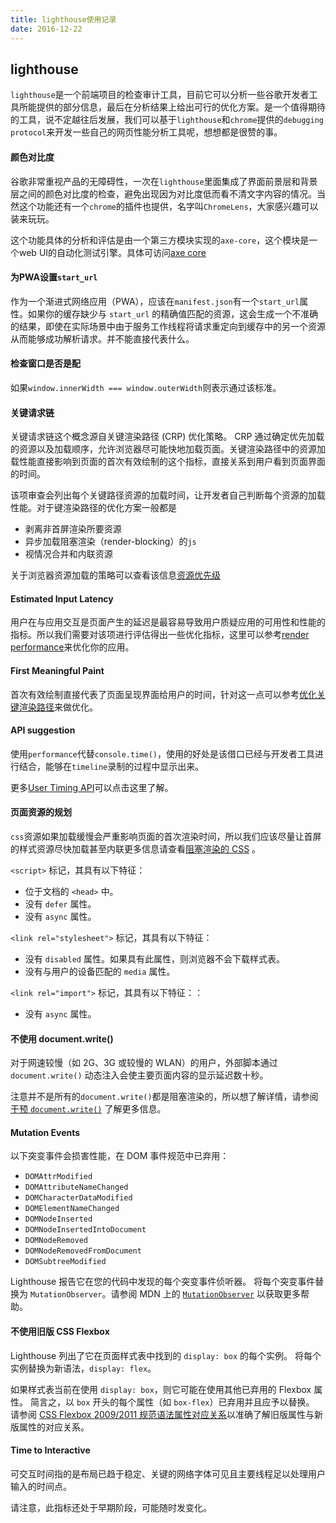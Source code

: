 ```yaml
---
title: lighthouse使用记录
date: 2016-12-22
---
```


## lighthouse

`lighthouse`是一个前端项目的检查审计工具，目前它可以分析一些谷歌开发者工具所能提供的部分信息，最后在分析结果上给出可行的优化方案。是一个值得期待的工具，说不定越往后发展，我们可以基于`lighthouse`和`chrome`提供的`debugging protocol`来开发一些自己的网页性能分析工具呢，想想都是很赞的事。

#### 颜色对比度

谷歌非常重视产品的无障碍性，一次在`lighthouse`里面集成了界面前景层和背景层之间的颜色对比度的检查，避免出现因为对比度低而看不清文字内容的情况。当然这个功能还有一个`chrome`的插件也提供，名字叫`ChromeLens`，大家感兴趣可以装来玩玩。

这个功能具体的分析和评估是由一个第三方模块实现的`axe-core`，这个模块是一个web UI的自动化测试引擎。具体可访问[axe core](https://github.com/dequelabs/axe-core)

#### 为PWA设置`start_url`

作为一个渐进式网络应用（PWA），应该在`manifest.json`有一个`start_url`属性。如果你的缓存缺少与 `start_url` 的精确值匹配的资源，这会生成一个不准确的结果，即使在实际场景中由于服务工作线程将请求重定向到缓存中的另一个资源从而能够成功解析请求。并不能直接代表什么。

#### 检查窗口是否是配

如果`window.innerWidth === window.outerWidth`则表示通过该标准。

#### 关键请求链

关键请求链这个概念源自关键渲染路径 (CRP) 优化策略。 CRP 通过确定优先加载的资源以及加载顺序，允许浏览器尽可能快地加载页面。关键渲染路径中的资源加载性能直接影响到页面的首次有效绘制的这个指标，直接关系到用户看到页面界面的时间。

该项审查会列出每个关键路径资源的加载时间，让开发者自己判断每个资源的加载性能。对于键渲染路径的优化方案一般都是

* 剥离非首屏渲染所要资源
* 异步加载阻塞渲染（render-blocking）的`js`
* 视情况合并和内联资源

关于浏览器资源加载的策略可以查看该信息[资源优先级](https://docs.google.com/document/d/1bCDuq9H1ih9iNjgzyAL0gpwNFiEP4TZS-YLRp_RuMlc/edit)

#### Estimated Input Latency

用户在与应用交互是页面产生的延迟是最容易导致用户质疑应用的可用性和性能的指标。所以我们需要对该项进行评估得出一些优化指标，这里可以参考[render performance](https://developers.google.com/web/fundamentals/performance/rendering/)来优化你的应用。

#### First Meaningful Paint

首次有效绘制直接代表了页面呈现界面给用户的时间，针对这一点可以参考[优化关键渲染路径](https://developers.google.com/web/fundamentals/performance/critical-rendering-path/)来做优化。

#### API suggestion

使用`performance`代替`console.time()`，使用的好处是该借口已经与开发者工具进行结合，能够在`timeline`录制的过程中显示出来。

更多[User Timing API](https://www.html5rocks.com/en/tutorials/webperformance/usertiming/)可以点击这里了解。

#### 页面资源的规划

`css`资源如果加载缓慢会严重影响页面的首次渲染时间，所以我们应该尽量让首屏的样式资源尽快加载甚至内联更多信息请查看[阻塞渲染的 CSS](https://developers.google.com/web/fundamentals/performance/critical-rendering-path/render-blocking-css) 。

`<script>` 标记，其具有以下特征：

- 位于文档的 `<head>` 中。
- 没有 `defer` 属性。
- 没有 `async` 属性。

`<link rel="stylesheet">` 标记，其具有以下特征：

- 没有 `disabled` 属性。如果具有此属性，则浏览器不会下载样式表。
- 没有与用户的设备匹配的 `media` 属性。

`<link rel="import">` 标记，其具有以下特征：：

- 没有 `async` 属性。

#### 不使用 document.write()

对于网速较慢（如 2G、3G 或较慢的 WLAN）的用户，外部脚本通过 `document.write()` 动态注入会使主要页面内容的显示延迟数十秒。

注意并不是所有的`document.write()`都是阻塞渲染的，所以想了解详情，请参阅[干预 `document.write()`](https://developers.google.com/web/updates/2016/08/removing-document-write) 了解更多信息。

#### Mutation Events

以下突变事件会损害性能，在 DOM 事件规范中已弃用：

- `DOMAttrModified`
- `DOMAttributeNameChanged`
- `DOMCharacterDataModified`
- `DOMElementNameChanged`
- `DOMNodeInserted`
- `DOMNodeInsertedIntoDocument`
- `DOMNodeRemoved`
- `DOMNodeRemovedFromDocument`
- `DOMSubtreeModified`

Lighthouse 报告它在您的代码中发现的每个突变事件侦听器。 将每个突变事件替换为 `MutationObserver`。请参阅 MDN 上的 [`MutationObserver`](https://developer.mozilla.org/en-US/docs/Web/API/MutationObserver) 以获取更多帮助。

#### 不使用旧版 CSS Flexbox

Lighthouse 列出了它在页面样式表中找到的 `display: box` 的每个实例。 将每个实例替换为新语法，`display: flex`。

如果样式表当前在使用 `display: box`，则它可能在使用其他已弃用的 Flexbox 属性。 简言之，以 `box` 开头的每个属性（如 `box-flex`）已弃用并且应予以替换。 请参阅 [CSS Flexbox 2009/2011 规范语法属性对应关系](https://wiki.csswg.org/spec/flexbox-2009-2011-spec-property-mapping)以准确了解旧版属性与新版属性的对应关系。

#### Time to Interactive

可交互时间指的是布局已趋于稳定、关键的网络字体可见且主要线程足以处理用户输入的时间点。

请注意，此指标还处于早期阶段，可能随时发变化。